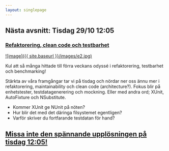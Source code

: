 ```yaml
---
layout: singlepage
---
```

## Nästa avsnitt: Tisdag 29/10 12:05
### [Refaktorering, clean code och testbarhet <i class="fa fa-twitch"></i>](https://www.twitch.tv/lunchmednet)

[![image]({{ site.baseurl }}/images/e2.jpg)](https://www.twitch.tv/lunchmednet)

Kul att så många hittade till förra veckans odyssé i refaktorering, testbarhet och benchmarking!

Stärkta av våra framgångar tar vi på tisdag och nördar ner oss ännu mer i refaktorering, maintainability och clean code (architecture?). Fokus blir på enhetstester, testdatagenerering och mockning. Eller med andra ord; XUnit, AutoFixture och NSubstitute.

* Kommer XUnit ge NUnit på nöten? 
* Hur blir det med det däringa filsystemet egentligen?
* Varför skriver du fortfarande testdatan för hand?

## [Missa inte den spännande upplösningen på tisdag 12:05!](https://www.twitch.tv/lunchmednet)
